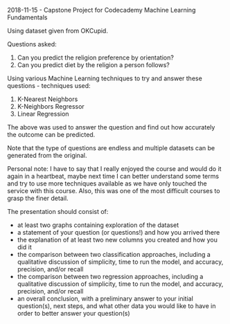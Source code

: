 2018-11-15 - Capstone Project for Codecademy Machine Learning Fundamentals

Using dataset given from OKCupid.

Questions asked:
1.  Can you predict the religion preference by orientation?
2.  Can you predict diet by the religion a person follows?

Using various Machine Learning techniques to try and answer these questions - techniques used:

1.  K-Nearest Neighbors
2.  K-Neighbors Regressor
3.  Linear Regression

The above was used to answer the question and find out how accurately the outcome can be predicted.

Note that the type of questions are endless and multiple datasets can be generated from the original.

Personal note:
I have to say that I really enjoyed the course and would do it again in a heartbeat, maybe next time I can better understand some terms and try to use more techniques available as we have only touched the service with this course.
Also, this was one of the most difficult courses to grasp the finer detail.


The presentation should consist of:


- at least two graphs containing exploration of the dataset
- a statement of your question (or questions!) and how you arrived there 
- the explanation of at least two new columns you created and how you did it
- the comparison between two classification approaches, including a qualitative discussion of simplicity, time to run the model, and accuracy, precision, and/or recall
- the comparison between two regression approaches, including a qualitative discussion of simplicity, time to run the model, and accuracy, precision, and/or recall
- an overall conclusion, with a preliminary answer to your initial question(s), next steps, and what other data you would like to have in order to better answer your question(s)
